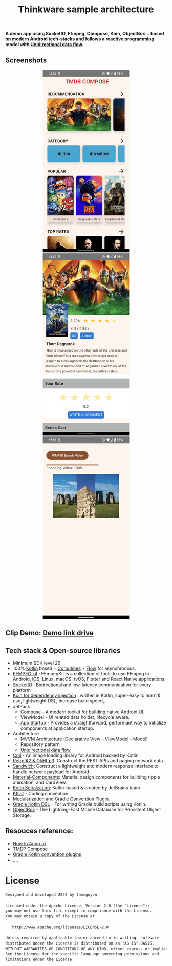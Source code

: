 
<h1 align="center">Thinkware sample architecture </h1></br>

**A demo app using SocketIO, Ffmpeg, Compose, Koin, ObjectBox... based on modern Android tech-stacks and follows a reactive programming model with [Unidirectional data flow](https://developer.android.com/jetpack/compose/architecture#udf-compose).**

## Screenshots 
<p align="center">
<img src="/preview/preview1.png" width="270"/>
<img src="/preview/preview2.png" width="270"/>
<img src="/preview/preview3.png" width="270"/>
</p>

## Clip Demo: [Demo link drive](https://drive.google.com/file/d/1vz0QoX9zOHAXjf_VtlRDoMEwHI7ltYdz/view?usp=sharing)

## Tech stack & Open-source libraries
- Minimum SDK level 26
- 100% [Kotlin](https://kotlinlang.org/) based + [Coroutines](https://github.com/Kotlin/kotlinx.coroutines) + [Flow](https://kotlin.github.io/kotlinx.coroutines/kotlinx-coroutines-core/kotlinx.coroutines.flow/) for asynchronous.
- [FFMPEG kit](https://github.com/arthenica/ffmpeg-kit) : FFmpegKit is a collection of tools to use FFmpeg in Android, iOS, Linux, macOS, tvOS, Flutter and React Native applications.
- [SocketIO](https://github.com/socketio/socket.io) : Bidirectional and low-latency communication for every platform
- [Koin for dependency injection](https://github.com/InsertKoinIO/koin) : written in Kotlin, super-easy to learn & use, lightweight DSL, increase build speed,...
- JetPack
  - [Compose](https://developer.android.com/jetpack/compose) - A modern toolkit for building native Android UI.
  - ViewModel - UI related data holder, lifecycle aware.
  - [App Startup](https://developer.android.com/topic/libraries/app-startup) - Provides a straightforward, performant way to initialize components at application startup.
- Architecture
  - MVVM Architecture (Declarative View - ViewModel - Model)
  - Repository pattern
  - [Unidirectional data flow](https://developer.android.com/jetpack/compose/architecture#udf-compose)
- [Coil](https://github.com/coil-kt/coil) - An image loading library for Android backed by Kotlin.
- [Retrofit2 & OkHttp3](https://github.com/square/retrofit): Construct the REST APIs and paging network data.
- [Sandwich](https://github.com/skydoves/Sandwich): Construct a lightweight and modern response interface to handle network payload for Android.
- [Material-Components](https://github.com/material-components/material-components-android): Material design components for building ripple animation, and CardView.
- [Kotin Serialzation](https://kotlinlang.org/docs/serialization.html): Kotlin-based & created by JetBrains team.
- [Ktlint](https://github.com/pinterest/ktlint) - Coding convention.
- [Modularization](https://developer.android.com/topic/modularization#what-is-modularization) and [Gradle Convention Plugin](https://docs.gradle.org/current/samples/sample_convention_plugins.html).
- [Gradle Kotlin DSL](https://docs.gradle.org/current/userguide/kotlin_dsl.html) - For writing Gradle build scripts using Kotlin.
- [ObjectBox](https://docs.objectbox.io/getting-started) - The Lightning-Fast Mobile Database for Persistent Object Storage.

## Resouces reference:
- [Now In Android](https://github.com/android/nowinandroid)
- [TMDP Compose](https://github.com/ductam1987/TMDB-Compose-Koin-UDF)
- [Gradle Kotlin convention plugins](https://docs.gradle.org/current/samples/sample_convention_plugins.html)
- ....


# License
```xml
Designed and developed 2024 by tamnguyen

Licensed under the Apache License, Version 2.0 (the "License");
you may not use this file except in compliance with the License.
You may obtain a copy of the License at

   http://www.apache.org/licenses/LICENSE-2.0

Unless required by applicable law or agreed to in writing, software
distributed under the License is distributed on an "AS IS" BASIS,
WITHOUT WARRANTIES OR CONDITIONS OF ANY KIND, either express or implied.
See the License for the specific language governing permissions and
limitations under the License.
```
